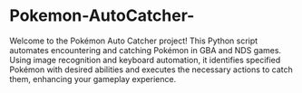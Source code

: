 # Pokemon-AutoCatcher-
Welcome to the Pokémon Auto Catcher project! This Python script automates encountering and catching Pokémon in GBA and NDS games. Using image recognition and keyboard automation, it identifies specified Pokémon with desired abilities and executes the necessary actions to catch them, enhancing your gameplay experience.
